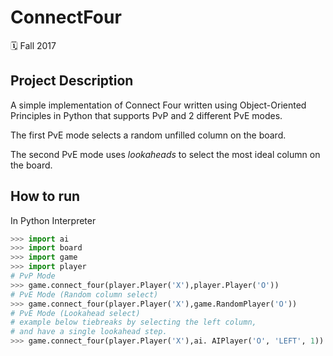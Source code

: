 # ConnectFour

🗓 Fall 2017

## Project Description

A simple implementation of Connect Four written using Object-Oriented Principles in Python that supports PvP and 2 different PvE modes. 

The first PvE mode selects a random unfilled column on the board.

The second PvE mode uses *lookaheads* to select the most ideal column on the board.

## How to run

In Python Interpreter

```python
>>> import ai
>>> import board
>>> import game
>>> import player
# PvP Mode
>>> game.connect_four(player.Player('X'),player.Player('O'))
# PvE Mode (Random column select)
>>> game.connect_four(player.Player('X'),game.RandomPlayer('O'))
# PvE Mode (Lookahead select)
# example below tiebreaks by selecting the left column, 
# and have a single lookahead step.
>>> game.connect_four(player.Player('X'),ai. AIPlayer('O', 'LEFT', 1))
```
